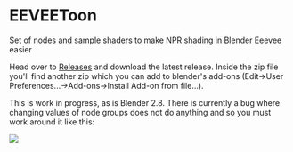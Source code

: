 # EEVEEToon
Set of nodes and sample shaders to make NPR shading in Blender Eeevee easier

Head over to [Releases](https://github.com/kanzwataru/EEVEEToon/releases) and download the
latest release. Inside the zip file you'll find another zip which you can add to blender's
add-ons (Edit->User Preferences...->Add-ons->Install Add-on from file...).

This is work in progress, as is Blender 2.8. There is currently a bug where changing values
of node groups does not do anything and so you must work around it like this:

![](https://imgur.com/a/QkIDXPg)
